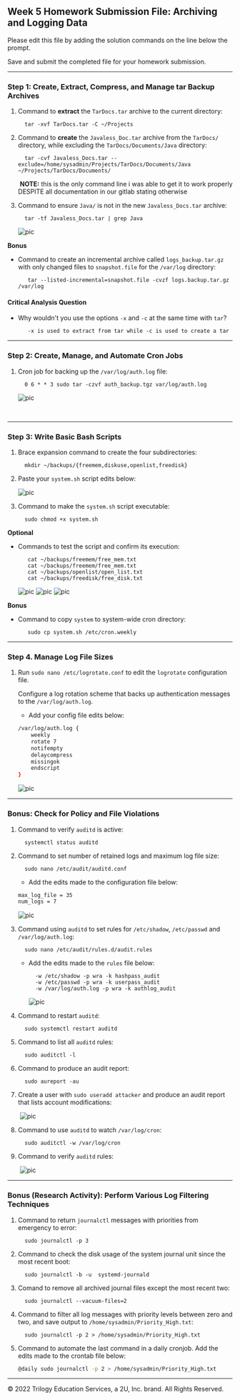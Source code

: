 ## Week 5 Homework Submission File: Archiving and Logging Data

Please edit this file by adding the solution commands on the line below the prompt.

Save and submit the completed file for your homework submission.

---

### Step 1: Create, Extract, Compress, and Manage tar Backup Archives

1. Command to **extract** the `TarDocs.tar` archive to the current directory:

         tar -xvf TarDocs.tar -C ~/Projects


2. Command to **create** the `Javaless_Doc.tar` archive from the `TarDocs/` directory, while excluding the `TarDocs/Documents/Java` directory:

         tar -cvf Javaless_Docs.tar --exclude=/home/sysadmin/Projects/TarDocs/Documents/Java ~/Projects/TarDocs/Documents/

   ​	**NOTE:** this is the only command line i was able to get it to work properly DESPITE all documentation in our gitlab stating otherwise

3. Command to ensure `Java/` is not in the new `Javaless_Docs.tar` archive:

         tar -tf Javaless_Docs.tar | grep Java
      ![pic](images/Javaless_Tar.PNG)

**Bonus** 
- Command to create an incremental archive called `logs_backup.tar.gz` with only changed files to `snapshot.file` for the `/var/log` directory:

         tar --listed-incremental=snapshot.file -cvzf logs.backup.tar.gz /var/log

#### Critical Analysis Question

- Why wouldn't you use the options `-x` and `-c` at the same time with `tar`?

         -x is used to extract from tar while -c is used to create a tar

---

### Step 2: Create, Manage, and Automate Cron Jobs

1. Cron job for backing up the `/var/log/auth.log` file:

         0 6 * * 3 sudo tar -czvf auth_backup.tgz var/log/auth.log

      ![pic](images/Cronjob.PNG)

   ​	

---

### Step 3: Write Basic Bash Scripts

1. Brace expansion command to create the four subdirectories:

         mkdir ~/backups/{freemem,diskuse,openlist,freedisk}

2. Paste your `system.sh` script edits below:

      ![pic](images/System_Script.PNG)


3. Command to make the `system.sh` script executable:

         sudo chmod +x system.sh

**Optional**
- Commands to test the script and confirm its execution:

         cat ~/backups/freemem/free_mem.txt
         cat ~/backups/freemem/free_mem.txt
         cat ~/backups/openlist/open_list.txt
         cat ~/backups/freedisk/free_disk.txt

   ![pic](images/Cat_part1.PNG)
   ![pic](images/Cat_part2.PNG)
   ![pic](images/Cat_part3.PNG)

**Bonus**
- Command to copy `system` to system-wide cron directory:

         sudo cp system.sh /etc/cron.weekly

---

### Step 4. Manage Log File Sizes

1. Run `sudo nano /etc/logrotate.conf` to edit the `logrotate` configuration file. 

    Configure a log rotation scheme that backs up authentication messages to the `/var/log/auth.log`.

    - Add your config file edits below:

    ```bash
    /var/log/auth.log {
        weekly
        rotate 7
        notifempty
        delaycompress
        missingok
        endscript
    }

    ```

   ![pic](images/Logrotate.PNG)
---



### Bonus: Check for Policy and File Violations

1. Command to verify `auditd` is active:

         systemctl status auditd

2. Command to set number of retained logs and maximum log file size:

         sudo nano /etc/audit/auditd.conf

    - Add the edits made to the configuration file below:

    ```bash
    max_log_file = 35
    num_logs = 7

    ```
    ![pic](images/Auditd.PNG)

3. Command using `auditd` to set rules for `/etc/shadow`, `/etc/passwd` and `/var/log/auth.log`:

         sudo nano /etc/audit/rules.d/audit.rules


    - Add the edits made to the `rules` file below:

            -w /etc/shadow -p wra -k hashpass_audit
            -w /etc/passwd -p wra -k userpass_audit
            -w /var/log/auth.log -p wra -k authlog_audit

      ![pic](images/Audit_rules.PNG)
4. Command to restart `auditd`:

         sudo systemctl restart auditd

5. Command to list all `auditd` rules:

         sudo auditctl -l

6. Command to produce an audit report:

         sudo aureport -au

7. Create a user with `sudo useradd attacker` and produce an audit report that lists account modifications:

   ​	![pic](images\Add_Attacker.png)

8. Command to use `auditd` to watch `/var/log/cron`:

         sudo auditctl -w /var/log/cron

9. Command to verify `auditd` rules:

   ​	![pic](images/Audit_verify.png)

---

### Bonus (Research Activity): Perform Various Log Filtering Techniques

1. Command to return `journalctl` messages with priorities from emergency to error:

         sudo journalctl -p 3

1. Command to check the disk usage of the system journal unit since the most recent boot:

         sudo journalctl -b -u  systemd-journald

1. Comand to remove all archived journal files except the most recent two:

         sudo journalctl --vacuum-files=2

1. Command to filter all log messages with priority levels between zero and two, and save output to `/home/sysadmin/Priority_High.txt`:

         sudo journalctl -p 2 > /home/sysadmin/Priority_High.txt

1. Command to automate the last command in a daily cronjob. Add the edits made to the crontab file below:

    ```bash
    @daily sudo journalctl -p 2 > /home/sysadmin/Priority_High.txt
    ```

---
© 2022 Trilogy Education Services, a 2U, Inc. brand. All Rights Reserved.
                                                                                                                                                                                                                                                                                                                                                                   